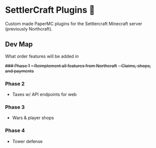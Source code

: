 # SettlerCraft Plugins 🌲
Custom made PaperMC plugins for the Settlercraft Minecraft server (previously Northcraft).

## Dev Map
What order features will be added in

~~### Phase 1~~
~~- Reimplement all features from Northcraft~~
  ~~- Claims, shops, and payments~~

### Phase 2
- Taxes w/ API endpoints for web

### Phase 3
- Wars & player shops

### Phase 4
- Tower defense
